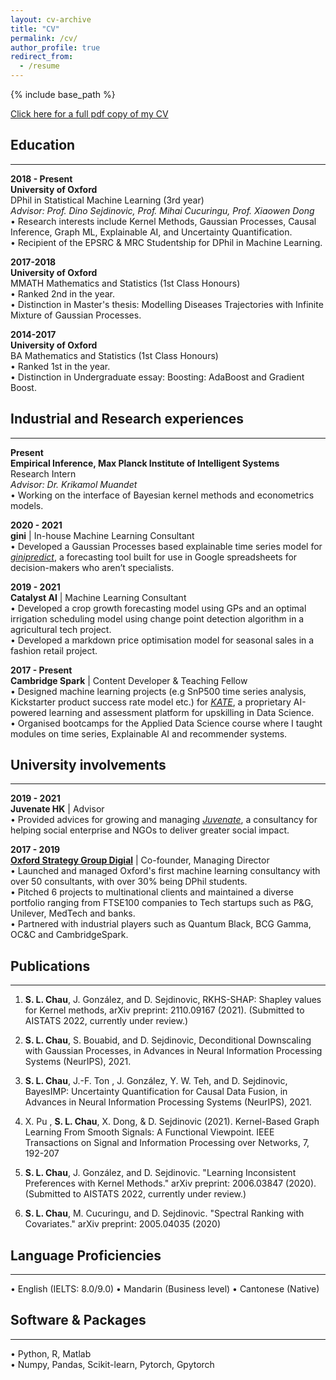 ```yaml
---
layout: cv-archive
title: "CV"
permalink: /cv/
author_profile: true
redirect_from:
  - /resume
---
```


<style>
a.uline {text-decoration:underline;}
</style>

{% include base_path %}

<a href="../assets/cv/SiuLunChauResume (5).pdf" class="uline">Click here for a full pdf copy of my CV</a>

## Education
---


**2018 - Present**<br>
**University of Oxford**<br>
DPhil in Statistical Machine Learning (3rd year) <br>
*Advisor: Prof. Dino Sejdinovic, Prof. Mihai Cucuringu, Prof. Xiaowen Dong* <br>
• Research interests include Kernel Methods, Gaussian Processes, Causal Inference, Graph ML, Explainable AI, and Uncertainty Quantification. <br>
•	Recipient of the EPSRC & MRC Studentship for DPhil in Machine Learning. <br>


**2017-2018**<br>
**University of Oxford**<br>
MMATH Mathematics and Statistics (1st Class Honours) <br>
•	Ranked 2nd in the year. <br>
•	Distinction in Master's thesis: Modelling Diseases Trajectories with Infinite Mixture of Gaussian Processes. <br>


**2014-2017**<br>
**University of Oxford**<br>
BA Mathematics and Statistics (1st Class Honours)<br>
•	Ranked 1st in the year.<br>
• Distinction in Undergraduate essay: Boosting: AdaBoost and Gradient Boost.<br>

## Industrial and Research experiences
---

**Present**<br>
**Empirical Inference, Max Planck Institute of Intelligent Systems**<br>
Research Intern <br>
*Advisor: Dr. Krikamol Muandet* <br>
•	Working on the interface of Bayesian kernel methods and econometrics models.<br>


**2020 - 2021** <br>
**gini** | In-house Machine Learning Consultant <br>
• Developed a Gaussian Processes based explainable time series model for [*ginipredict*](https://www.gini.co/), a forecasting tool built for use in Google spreadsheets for decision-makers who aren’t specialists.

**2019 - 2021** <br>
**Catalyst AI** | Machine Learning Consultant <br>
• Developed a crop growth forecasting model using GPs and an optimal irrigation scheduling model using change point detection algorithm in a agricultural tech project. <br>
• Developed a markdown price optimisation model for seasonal sales in a fashion retail project. <br>

**2017 - Present** <br>
**Cambridge Spark** | Content Developer & Teaching Fellow <br>
•	Designed machine learning projects (e.g SnP500 time series analysis, Kickstarter product success rate model etc.) for [*KATE*](https://cambridgespark.com/kate/), a proprietary AI-powered learning and assessment platform for upskilling in Data Science. <br>
•	Organised bootcamps for the Applied Data Science course where I taught modules on time series, Explainable AI and recommender systems. <br>

## University involvements
---

**2019 - 2021** <br>
**Juvenate HK** | Advisor <br>
•	Provided advices for growing and managing [*Juvenate*](https://www.linkedin.com/company/juvenate-hk/mycompany/), a consultancy for helping social enterprise and NGOs to deliver greater social impact. <br>

**2017 - 2019** <br>
**[Oxford Strategy Group Digial](https://www.osgdigitallabs.com/)** | Co-founder, Managing Director <br>
•	Launched and managed Oxford's first machine learning consultancy with over 50 consultants, with over 30% being DPhil students. <br>
•	Pitched 6 projects to multinational clients and maintained a diverse portfolio ranging from FTSE100 companies to Tech startups such as P&G, Unilever, MedTech and banks. <br>
•	Partnered with industrial players such as Quantum Black, BCG Gamma, OC&C and CambridgeSpark. <br>

## Publications
---

1.  **S. L. Chau**, J. González, and D. Sejdinovic, RKHS-SHAP: Shapley values for Kernel methods, arXiv preprint: 2110.09167 (2021). (Submitted to AISTATS 2022, currently under review.)

2.  **S. L. Chau**, S. Bouabid, and D. Sejdinovic, Deconditional Downscaling with Gaussian Processes, in Advances in Neural Information Processing Systems (NeurIPS), 2021.

3.  **S. L. Chau**, J.-F. Ton , J. González, Y. W. Teh, and D. Sejdinovic, BayesIMP: Uncertainty Quantification for Causal Data Fusion, in Advances in Neural Information Processing Systems (NeurIPS), 2021.

4.  X. Pu , **S. L. Chau**, X. Dong, & D. Sejdinovic (2021). Kernel-Based Graph Learning From Smooth Signals: A Functional Viewpoint. IEEE Transactions on Signal and Information Processing over Networks, 7, 192-207

5. **S. L. Chau**, J. González, and D. Sejdinovic. "Learning Inconsistent Preferences with Kernel Methods." arXiv preprint: 2006.03847 (2020). (Submitted to AISTATS 2022, currently under review.)

6. **S. L. Chau**, M. Cucuringu, and D. Sejdinovic. "Spectral Ranking with Covariates." arXiv preprint: 2005.04035 (2020) <br>


## Language Proficiencies 
---
• English (IELTS: 8.0/9.0)    • Mandarin (Business level)    • Cantonese (Native)

## Software & Packages
---
• Python, R, Matlab <br>
• Numpy, Pandas, Scikit-learn, Pytorch, Gpytorch